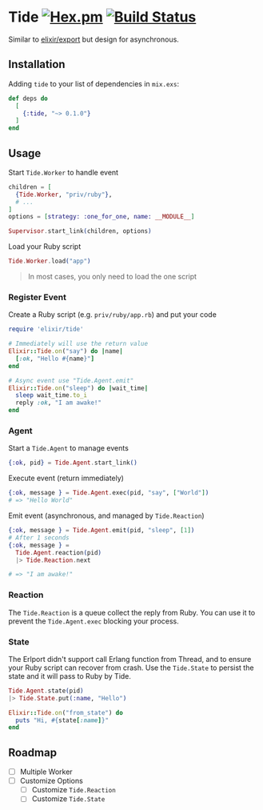 Tide [![Hex.pm](https://img.shields.io/hexpm/v/tide)](https://hex.pm/packages/tide) [![Build Status](https://travis-ci.com/elct9620/tide.ex.svg?branch=master)](https://travis-ci.com/elct9620/tide.ex)
===

Similar to [elixir/export](https://github.com/fazibear/export) but design for asynchronous.

## Installation

Adding `tide` to your list of dependencies in `mix.exs`:

```elixir
def deps do
  [
    {:tide, "~> 0.1.0"}
  ]
end
```

## Usage

Start `Tide.Worker` to handle event

```ex
children = [
  {Tide.Worker, "priv/ruby"},
  # ...
]
options = [strategy: :one_for_one, name: __MODULE__]

Supervisor.start_link(children, options)
```

Load your Ruby script

```ex
Tide.Worker.load("app")
```

> In most cases, you only need to load the one script

### Register Event

Create a Ruby script (e.g. `priv/ruby/app.rb`) and put your code

```ruby
require 'elixir/tide'

# Immediately will use the return value
Elixir::Tide.on("say") do |name|
  [:ok, "Hello #{name}"]
end

# Async event use "Tide.Agent.emit"
Elixir::Tide.on("sleep") do |wait_time|
  sleep wait_time.to_i
  reply :ok, "I am awake!"
end
```

### Agent

Start a `Tide.Agent` to manage events

```ex
{:ok, pid} = Tide.Agent.start_link()
```

Execute event (return immediately)

```ex
{:ok, message } = Tide.Agent.exec(pid, "say", ["World"])
# => "Hello World"
```

Emit event (asynchronous, and managed by `Tide.Reaction`)

```ex
{:ok, message } = Tide.Agent.emit(pid, "sleep", [1])
# After 1 seconds
{:ok, message } =
  Tide.Agent.reaction(pid)
  |> Tide.Reaction.next

# => "I am awake!"
```

### Reaction

The `Tide.Reaction` is a queue collect the reply from Ruby. You can use it to prevent the `Tide.Agent.exec` blocking your process.

### State

The Erlport didn't support call Erlang function from Thread, and to ensure your Ruby script can recover from crash.
Use the `Tide.State` to persist the state and it will pass to Ruby by Tide.

```ex
Tide.Agent.state(pid)
|> Tide.State.put(:name, "Hello")
```

```ruby
Elixir::Tide.on("from_state") do
  puts "Hi, #{state[:name]}"
end
```

## Roadmap

* [ ] Multiple Worker
* [ ] Customize Options
  * [ ] Customize `Tide.Reaction`
  * [ ] Customize `Tide.State`
